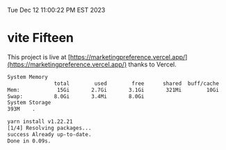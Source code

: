 Tue Dec 12 11:00:22 PM EST 2023

# vite Fifteen


This project is live at [https://marketingpreference.vercel.app/](https://marketingpreference.vercel.app/) thanks to Vercel.

```bash
System Memory
               total        used        free      shared  buff/cache   available
Mem:            15Gi       2.7Gi       3.1Gi       321Mi        10Gi        12Gi
Swap:          8.0Gi       3.4Mi       8.0Gi
System Storage
393M	.
```
```bash
yarn install v1.22.21
[1/4] Resolving packages...
success Already up-to-date.
Done in 0.09s.
```
